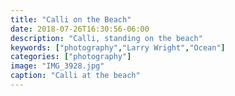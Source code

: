 ```yaml
---
title: "Calli on the Beach"
date: 2018-07-26T16:30:56-06:00
description: "Calli, standing on the beach"
keywords: ["photography","Larry Wright","Ocean"]
categories: ["photography"]
image: "IMG_3928.jpg"
caption: "Calli at the beach"
---
```

